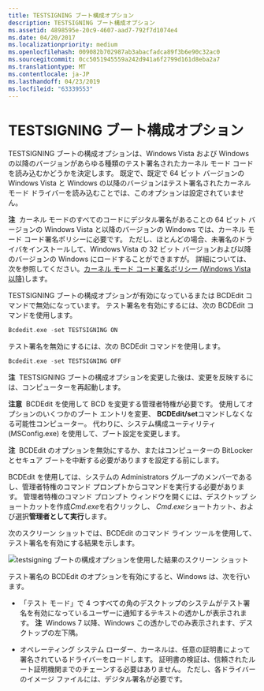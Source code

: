 ```yaml
---
title: TESTSIGNING ブート構成オプション
description: TESTSIGNING ブート構成オプション
ms.assetid: 4898595e-20c9-4607-aad7-792f7d1074e4
ms.date: 04/20/2017
ms.localizationpriority: medium
ms.openlocfilehash: 009082b702987ab3abacfadca89f3b6e90c32ac0
ms.sourcegitcommit: 0cc5051945559a242d941a6f2799d161d8eba2a7
ms.translationtype: MT
ms.contentlocale: ja-JP
ms.lasthandoff: 04/23/2019
ms.locfileid: "63339553"
---
```

# <a name="the-testsigning-boot-configuration-option"></a>TESTSIGNING ブート構成オプション


TESTSIGNING ブートの構成オプションは、Windows Vista および Windows の以降のバージョンがあらゆる種類のテスト署名されたカーネル モード コードを読み込むかどうかを決定します。 既定で、既定で 64 ビット バージョンの Windows Vista と Windows の以降のバージョンはテスト署名されたカーネル モード ドライバーを読み込むことでは、このオプションは設定されていません。

**注**  カーネル モードのすべてのコードにデジタル署名があることの 64 ビット バージョンの Windows Vista と以降のバージョンの Windows では、カーネル モード コード署名ポリシーに必要です。 ただし、ほとんどの場合、未署名のドライバをインストールして、Windows Vista の 32 ビット バージョンおよび以降のバージョンの Windows にロードすることができますが。 詳細については、次を参照してください。[カーネル モード コード署名ポリシー (Windows Vista 以降)](kernel-mode-code-signing-policy--windows-vista-and-later-.md)します。

 

TESTSIGNING ブートの構成オプションが有効になっているまたは BCDEdit コマンドで無効になっています。 テスト署名を有効にするには、次の BCDEdit コマンドを使用します。

```cpp
Bcdedit.exe -set TESTSIGNING ON
```

テスト署名を無効にするには、次の BCDEdit コマンドを使用します。

```cpp
Bcdedit.exe -set TESTSIGNING OFF
```

**注**  TESTSIGNING ブートの構成オプションを変更した後は、変更を反映するには、コンピューターを再起動します。

 

**注意**  BCDEdit を使用して BCD を変更する管理者特権が必要です。 使用してオプションのいくつかのブート エントリを変更、 **BCDEdit/set**コマンドしなくなる可能性コンピューター。 代わりに、システム構成ユーティリティ (MSConfig.exe) を使用して、ブート設定を変更します。

**注**  BCDEdit のオプションを無効にするか、またはコンピューターの BitLocker とセキュア ブートを中断する必要がありますを設定する前にします。

 

 

BCDEdit を使用しては、システムの Administrators グループのメンバーであるし、管理者特権のコマンド プロンプトからコマンドを実行する必要があります。 管理者特権のコマンド プロンプト ウィンドウを開くには、デスクトップ ショートカットを作成*Cmd.exe*を右クリックし、 *Cmd.exe*ショートカット、および選択**管理者として実行**します。

次のスクリーン ショットでは、BCDEdit のコマンド ライン ツールを使用して、テスト署名を有効にする結果を示します。

![testsigning ブートの構成オプションを使用した結果のスクリーン ショット](images/driver-signing-enable-vista-test-signing.png)

テスト署名の BCDEdit のオプションを有効にすると、Windows は、次を行います。

-   「テスト モード」で 4 つすべての角のデスクトップのシステムがテスト署名を有効になっているユーザーに通知するテキストの透かしが表示されます。
    **注**  Windows 7 以降、Windows この透かしでのみ表示されます、デスクトップの左下隅。

     

-   オペレーティング システム ローダー、カーネルは、任意の証明書によって署名されているドライバーをロードします。 証明書の検証は、信頼されたルート証明機関までのチェーンする必要はありません。 ただし、各ドライバーのイメージ ファイルには、デジタル署名が必要です。

 

 





